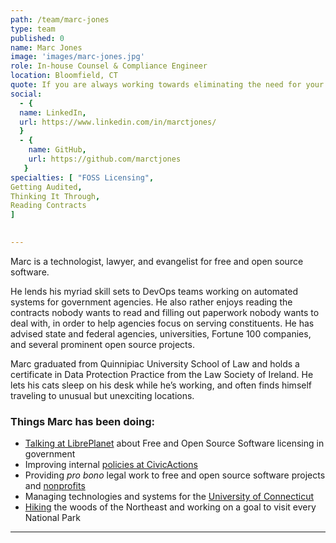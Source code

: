 ```yaml
---
path: /team/marc-jones
type: team
published: 0
name: Marc Jones
image: 'images/marc-jones.jpg'
role: In-house Counsel & Compliance Engineer
location: Bloomfield, CT
quote: If you are always working towards eliminating the need for your job; people will never stop offering you new jobs.
social: 
  - {
  name: LinkedIn,
  url: https://www.linkedin.com/in/marctjones/
  }
  - {
    name: GitHub,
    url: https://github.com/marctjones
   }
specialties: [ "FOSS Licensing",
Getting Audited,
Thinking It Through,
Reading Contracts
]

  
---
```


Marc is a technologist, lawyer, and evangelist for free and open source software. 

He lends his myriad skill sets to DevOps teams working on automated systems for government agencies. He also rather enjoys reading the contracts nobody wants to read and filling out paperwork nobody wants to deal with, in order to help agencies focus on serving constituents.
He has advised state and federal agencies, universities, Fortune 100 companies, and several prominent open source projects. 

Marc graduated from Quinnipiac University School of Law and holds a certificate in Data Protection Practice from the Law Society of Ireland. He lets his cats sleep on his desk while he’s working, and often finds himself traveling to unusual but unexciting locations.



### Things Marc has been doing:
* [Talking at LibrePlanet](https://media.libreplanet.org/u/libreplanet/m/evolving-government-policies-on-the-procurement-and-production-of-free-software/) about Free and Open Source Software licensing in government 
* Improving internal [policies at CivicActions](https://github.com/CivicActions/handbook/tree/master/docs)
* Providing *pro bono* legal work to free and open source software projects and [nonprofits](https://ctveteranslegal.org/)
* Managing technologies and systems for the [University of Connecticut](https://uconn.edu/)
* [Hiking](https://www.ctwoodlands.org/) the woods of the Northeast and working on a goal to visit every National Park



------------------------------
